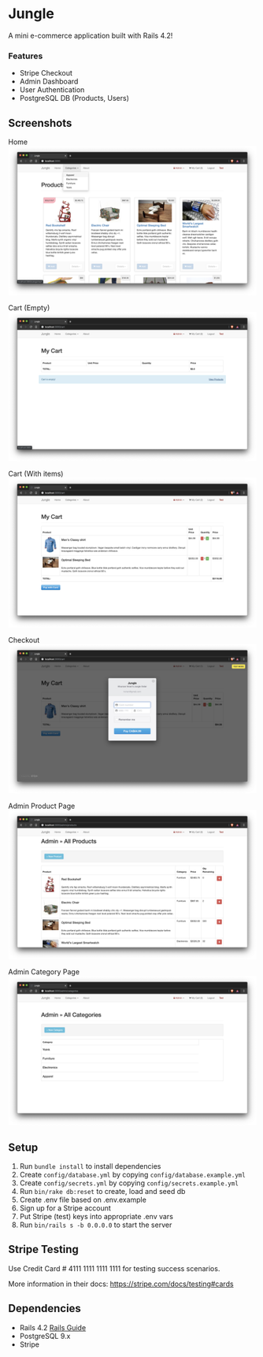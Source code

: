 # Jungle

A mini e-commerce application built with Rails 4.2!

### Features

- Stripe Checkout
- Admin Dashboard
- User Authentication
- PostgreSQL DB (Products, Users)

## Screenshots

Home
![homepage](ss/homepage.png)

Cart (Empty)
![cart_empty](ss/cart_empty.png)

Cart (With items)
![cart](ss/cart.png)

Checkout
![checkout](ss/stripe.png)

Admin Product Page
![admin_product](ss/admin_prod.png)

Admin Category Page
![admin_cat](ss/admin_cat.png)

## Setup

1. Run `bundle install` to install dependencies
2. Create `config/database.yml` by copying `config/database.example.yml`
3. Create `config/secrets.yml` by copying `config/secrets.example.yml`
4. Run `bin/rake db:reset` to create, load and seed db
5. Create .env file based on .env.example
6. Sign up for a Stripe account
7. Put Stripe (test) keys into appropriate .env vars
8. Run `bin/rails s -b 0.0.0.0` to start the server

## Stripe Testing

Use Credit Card # 4111 1111 1111 1111 for testing success scenarios.

More information in their docs: <https://stripe.com/docs/testing#cards>

## Dependencies

- Rails 4.2 [Rails Guide](http://guides.rubyonrails.org/v4.2/)
- PostgreSQL 9.x
- Stripe
